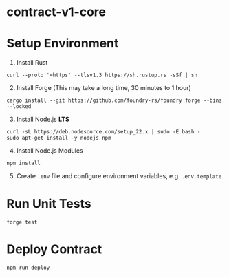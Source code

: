 # contract-v1-core

# Setup Environment

1. Install Rust

```
curl --proto '=https' --tlsv1.3 https://sh.rustup.rs -sSf | sh
```

2. Install Forge (This may take a long time, 30 minutes to 1 hour)

```
cargo install --git https://github.com/foundry-rs/foundry forge --bins --locked
```

3. Install Node.js **LTS**

```
curl -sL https://deb.nodesource.com/setup_22.x | sudo -E bash -
sudo apt-get install -y nodejs npm
```

4. Install Node.js Modules

```
npm install
```

5. Create `.env` file and configure environment variables, e.g. `.env.template`

# Run Unit Tests

```
forge test
```

# Deploy Contract

```
npm run deploy
```
